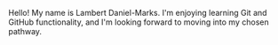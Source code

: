 Hello! My name is Lambert Daniel-Marks. I'm enjoying learning Git and GitHub functionality, and I'm looking forward to moving into my chosen pathway. 